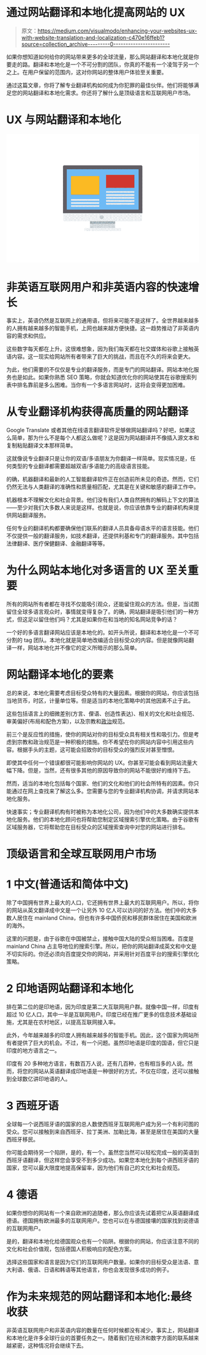 # 通过网站翻译和本地化提高网站的 UX

> 原文：<https://medium.com/visualmodo/enhancing-your-websites-ux-with-website-translation-and-localization-c470e16ffeb1?source=collection_archive---------0----------------------->

如果你想知道如何给你的网站带来更多的全球流量，那么网站翻译和本地化就是你要走的路。翻译和本地化是一个不可分割的团队，你真的不能有一个凌驾于另一个之上。在用户保留的范围内，这对你网站的整体用户体验至关重要。

通过这篇文章，你将了解专业翻译机构如何成为你犯罪的最佳伙伴。他们将能够满足您的网站翻译和本地化需求。你还将了解什么是顶级语言和互联网用户市场。

# UX 与网站翻译和本地化

![](img/19d59ac12f1b011f1c25e0968d9389be.png)

# 非英语互联网用户和非英语内容的快速增长

事实上，英语仍然是互联网上的通用语，但将来可能不是这样了。全世界越来越多的人拥有越来越多的智能手机，上网也越来越方便快捷。这一趋势推动了非英语内容的需求和供应。

这些数字每天都在上升。这很难想象，因为我们每天都在社交媒体和谷歌上接触英语内容。这一现实给网站所有者带来了巨大的挑战，而且在不久的将来会更大。

为此，他们需要的不仅仅是专业的翻译服务，而是专门的网站翻译。网站本地化服务也是如此。如果你熟悉 SEO 策略，你就会知道优化你的网站使其在谷歌搜索列表中排名靠前是多么困难。当你有一个多语言网站时，这将会变得更加困难。

# 从专业翻译机构获得高质量的网站翻译

Google Translate 或者其他在线语言翻译软件足够做网站翻译吗？好吧，如果这么简单，那为什么不是每个人都这么做呢？这是因为网站翻译并不像插入源文本和复制粘贴翻译文本那样简单。

这就像说专业翻译只是让你的双语/多语朋友为你翻译一样简单。现实情况是，任何类型的专业翻译都需要超越双语/多语能力的高级语言技能。

的确，机器翻译和最新的人工智能翻译软件正在创造前所未见的奇迹。然而，它们仍然无法与人类翻译的准确性和质量相匹配，尤其是在关键和敏感的翻译工作中。

机器根本不理解文化和社会背景。他们没有我们人类自然拥有的解码上下文的算法——至少对我们大多数人来说是这样。也就是说，你应该依靠专业的翻译机构来提供网站翻译服务。

任何专业的翻译机构都要确保他们联系的翻译人员具备母语水平的语言技能。他们不仅提供一般的翻译服务，如技术翻译，还提供利基和专门的翻译服务。其中包括法律翻译、医疗保健翻译、金融翻译等等。

# 为什么网站本地化对多语言的 UX 至关重要

所有的网站所有者都在寻找不仅能吸引观众，还能留住观众的方法。但是，当试图留住全球多语言观众时，事情就变得复杂了。的确，网站翻译是吸引他们的一种方式，但这足以留住他们吗？尤其是如果你在和当地的知名网站竞争的话？

一个好的多语言翻译网站应该是本地化的。如开头所说，翻译和本地化是一个不可分割的 tag 团队。本地化就是简单地改编适合目标受众的内容。但是就像网站翻译一样，网站本地化并不像它的定义所暗示的那么简单。

# 网站翻译本地化的要素

总的来说，本地化需要考虑目标受众特有的大量因素。根据你的网站，你应该包括当地货币，时区，计量单位等。但是适当的本地化策略中的其他因素不止于此。

这些包括语言上的细微差别(方言、俚语、创造性表达)、相关的文化和社会规范、审美偏好(布局和配色方案)，以及宗教和[政治](https://visualmodo.com/theme/politic-wordpress-theme/)规范。

前三个是反应性的措施，使你的网站对你的目标受众具有相关性和吸引力。但是考虑到宗教和政治规范是一种积极的措施。你不希望在你的网站内容中引用这些内容。根据手头的主题，这可能会招致你的目标受众的强烈反对甚至憎恨。

即使其中任何一个错误都很可能影响你网站的 UX。你甚至可能会看到网站流量大幅下降。但是，当然，还有很多其他的原因导致你的网站不能很好的维持下去。

然而，适当的本地化包括每个国家、他们的文化和他们的社会所特有的因素。你只能通过在网上查找来了解这么多。您需要与您的专业翻译机构协调，并请求网站本地化服务。

快速事实；专业翻译机构有时被称为本地化公司，因为他们中的大多数确实提供本地化服务。他们的本地化顾问也将帮助您制定区域搜索引擎优化策略。由于谷歌有区域服务器，它将帮助您在目标受众的区域搜索查询中对您的网站进行排名。

# 顶级语言和全球互联网用户市场

# 1 中文(普通话和简体中文)

除了中国拥有世界上最大的人口，它还拥有世界上最大的互联网用户。所以，将你的网站从英文翻译成中文是一个让另外 10 亿人可以访问的好方法。他们中的大多数人居住在 mainland China，但也有许多中国侨民和移民群体居住在美国和欧洲的海外。

这里的问题是，由于谷歌在中国被禁止，接触中国大陆的受众相当困难。百度是 mainland China 占主导地位的搜索引擎。所以，把你的网站翻译成英文和中文是不切实际的。你还必须向百度提交你的网站，并采用针对百度平台的搜索引擎优化策略。

# 2 印地语网站翻译和本地化

排在第二位的是印地语，因为印度是第二大互联网用户群。就像中国一样，印度有超过 10 亿人口，其中一半是互联网用户。印度已经在推广更多的信息技术基础设施，尤其是在农村地区，以提高互联网接入率。

此外，今年越来越多的印度人拥有越来越多的智能手机。因此，这个国家为网站所有者提供了巨大的机会。不过，有一个问题。虽然印地语是印度的国语，但它只是印度的地方语言之一。

印度有 20 多种地方语言，有数百万人说，还有几百种，也有相当多的人说。然而，将您的网站从英语翻译成印地语是一种很好的方式，不仅在印度，还可以接触到全球数亿讲印地语的人。

# 3 西班牙语

全球每一个说西班牙语的国家的总人数使西班牙互联网用户成为另一个有利可图的受众。您可以接触到来自西班牙、拉丁美洲、加勒比海，甚至是居住在美国的大量西班牙移民。

你可能会期待另一个陷阱，是的，有一个。虽然您当然可以轻松完成一般的英语到西班牙语翻译，但这样您会享受不到多少成功。如果您本地化到每个讲西班牙语的国家，您可以最大限度地提高保留率，因为他们有自己的文化和社会规范。

# 4 德语

如果你想你的网站有一个来自欧洲的追随者，那么你应该先试着把它从英语翻译成德语。德国拥有欧洲最多的互联网用户。您也可以在与德国接壤的国家找到说德语的互联网用户。

是的，翻译和本地化给德国观众也有一个陷阱。根据你的网站，你应该注意不同的文化和社会价值观，包括德国人积极响应的配色方案。

选择这些国家和语言是因为它们的互联网用户数量。如果你的目标受众是法语、意大利语、俄语、日语和韩语等其他语言，你也会发现很多成功的例子。

# 作为未来规范的网站翻译和本地化:最终收获

非英语互联网用户和非英语内容的数量在任何时候都没有减少。事实上，网站翻译和本地化是许多全球行业的首要任务之一。随着我们在经济和数字方面的联系越来越紧密，这种情况将会继续下去。